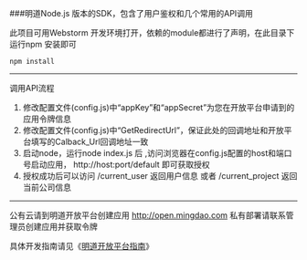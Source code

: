 ###明道Node.js 版本的SDK，包含了用户鉴权和几个常用的API调用

此项目可用Webstorm 开发环境打开，依赖的module都进行了声明，在此目录下运行npm 安装即可  
```
npm install
``` 
***
调用API流程  
1. 修改配置文件(config.js)中“appKey”和“appSecret”为您在开放平台申请到的应用令牌信息  
2. 修改配置文件(config.js)中“GetRedirectUrl”，保证此处的回调地址和开放平台填写的Calback_Url回调地址一致  
3. 启动node，运行node index.js 后  ,访问浏览器在config.js配置的host和端口号启动应用， http://host:port/default 即可获取授权  
4. 授权成功后可以访问 /current_user 返回用户信息 或者 /current_project 返回当前公司信息  
***
公有云请到明道开放平台创建应用 <http://open.mingdao.com> 私有部署请联系管理员创建应用并获取令牌


具体开发指南请见《[明道开放平台指南](http://open.mingdao.com/about)》
